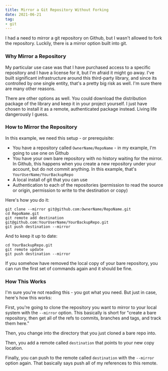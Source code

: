 ```yaml
---
title: Mirror a Git Repository Without Forking
date: 2021-06-21
tag:
- git
---
```

I had a need to mirror a git repository on Github, but I wasn't allowed to fork the repository. Luckily, there is a mirror option built into git.

<!--more-->

### Why Mirror a Repository

My particular use case was that I have purchased access to a specific repository and I have a license for it, but I'm afraid it might go away. I've built significant infrastructure around this third-party library, and since its controlled by one single entity, that's a pretty big risk as well.  I'm sure there are many other reasons. 

There are other options as well. You could download the distribution package of the library and keep it in your project yourself. I just have chosen to install it as a remote, authenticated package instead. Living life dangerously I guess.

### How to Mirror the Repository

In this example, we need this setup - or prerequisite:

* You have a repository called `OwnerName/RepoName` - in my example, I'm going to use one on Github
* You have your own bare repository with no history waiting for the mirror. In Github, this happens when you create a new repository under your account, but do not commit anything.  In this example, that's `YourUserName/YourBackupRepo`
* A local install of git that you can use
* Authentication to each of the repositories (permission to read the source or origin, permission to write to the destination or copy)

Here's how you do it:

```
git clone --mirror git@github.com:OwnerName/RepoName.git
cd RepoName.git
git remote add destination git@github.com:YourUserName/YourBackupRepo.git
git push destination --mirror
```

And to keep it up to date:

```
cd YourBackupRepo.git
git remote update
git push destination --mirror
```

If you somehow have removed the local copy of your bare repository, you can run the first set of commands again and it should be fine.

### How This Works

I'm sure you're not reading this - you got what you need. But just in case, here's how this works:

First, you're going to clone the repository you want to mirror to your local system with the `--mirror` option.  This basically is short for "create a bare repository, then get all of the refs to commits, branches and tags, and track them here."

Then, you change into the directory that you just cloned a bare repo into.

Then, you add a remote called `destination` that points to your new copy location.

Finally, you can push to the remote called `destination` with the `--mirror` option again.  That basically says push all of my references to this remote.